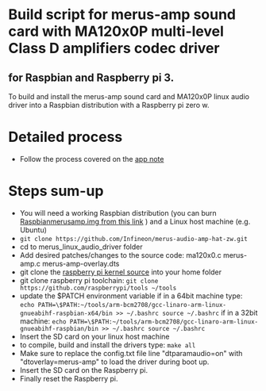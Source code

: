 # Build script for merus-amp sound card with MA120x0P  multi-level Class D amplifiers codec driver

## for Raspbian and Raspberry pi 3.

To build and install the merus-amp sound card and MA120x0P linux audio driver into a Raspbian distribution with a Raspberry pi zero w.

# Detailed process
- Follow the process covered on the [app note](https://www.infineon.com/dgdl/Infineon-KIT_40W_AMP_HAT_ZW-ApplicationNotes-v01_00-EN.pdf?fileId=5546d4626eab8fbf016eef808ad46be9)

# Steps sum-up

- You will need a working Raspbian distribution (you can burn [Raspbianmerusamp.img from this link](link) ) and a Linux host machine (e.g. Ubuntu)
- `git clone https://github.com/Infineon/merus-audio-amp-hat-zw.git`
- cd to merus_linux_audio_driver folder
- Add desired patches/changes to the source code:
  ma120x0.c
  merus-amp.c
  merus-amp-overlay.dts
- git clone the [raspberry pi kernel source](https://github.com/raspberrypi/linux) into your home folder
- git clone raspberry pi toolchain: `git clone https://github.com/raspberrypi/tools ~/tools`
- update the $PATCH environment variable
  if in a 64bit machine type:
  `echo PATH=\$PATH:~/tools/arm-bcm2708/gcc-linaro-arm-linux-gnueabihf-raspbian-x64/bin >> ~/.bashrc
  source ~/.bashrc`
  if in a 32bit machine:
  `echo PATH=\$PATH:~/tools/arm-bcm2708/gcc-linaro-arm-linux-gnueabihf-raspbian/bin >> ~/.bashrc
  source ~/.bashrc`
 - Insert the SD card on your linux host machine
 - to compile, build and install the drivers type: `make all`
 - Make sure to replace the config.txt file line "dtparamaudio=on" with "dtoverlay=merus-amp" to load the driver during boot up.
 - Insert the SD card on the Raspberry pi.
 - Finally reset the Raspberry pi.
